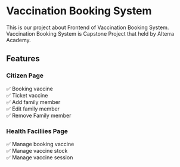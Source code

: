 # Vaccination Booking System

This is our project about Frontend of Vaccination Booking System. Vaccination Booking System is Capstone Project that held by Alterra Academy. 

## Features  

### Citizen Page

:white_check_mark: Booking vaccine <br>
:white_check_mark: Ticket vaccine <br>
:white_check_mark: Add family member <br>
:white_check_mark: Edit family member <br>
:white_check_mark: Remove Family member <br>

### Health Faciliies Page

:white_check_mark: Manage booking vaccine <br>
:white_check_mark: Manage vaccine stock <br>
:white_check_mark: Manage vaccine session <br>
